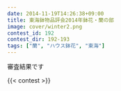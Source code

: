 ```yaml
---
date: 2014-11-19T14:26:38+09:00
title: 東海鉢物品評会2014年鉢花・蘭の部
image: cover/winter2.png
contest_id: 192
contest_dir: 192-193
tags: ["蘭", "ハウス鉢花", "東海"]
---
```

審査結果です

{{< contest >}}
